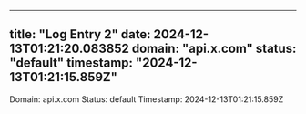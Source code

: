 
---
title: "Log Entry 2"
date: 2024-12-13T01:21:20.083852
domain: "api.x.com"
status: "default"
timestamp: "2024-12-13T01:21:15.859Z"
---

Domain: api.x.com
Status: default
Timestamp: 2024-12-13T01:21:15.859Z

